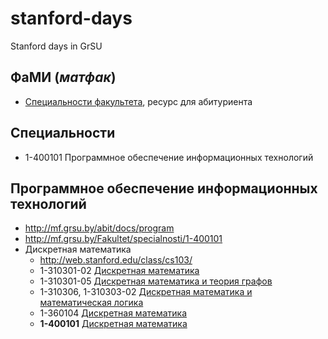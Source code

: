 # stanford-days

Stanford days in GrSU

## ФаМИ (_матфак_)

- [Специальности факультета](http://mf.grsu.by/abit/docs), ресурс для абитуриента

## Специальности

- 1-400101 Программное обеспечение информационных технологий

## Программное обеспечение информационных технологий

- http://mf.grsu.by/abit/docs/program
- http://mf.grsu.by/Fakultet/specialnosti/1-400101
- Дискретная математика
  - http://web.stanford.edu/class/cs103/
  - 1-310301-02 [Дискретная математика](http://mf.grsu.by/Kafedry/kaf_alg/ucheb_vosp/academic_process/004)
  - 1-310301-05 [Дискретная математика и теория графов](http://mf.grsu.by/Kafedry/kaf_alg/ucheb_vosp/academic_process/037)
  - 1-310306, 1-310303-02 [Дискретная математика и математическая логика](http://mf.grsu.by/Kafedry/kaf_alg/ucheb_vosp/academic_process/012)
  - 1-360104 [Дискретная математика](http://mf.grsu.by/Kafedry/kaf_alg/ucheb_vosp/academic_process/0000/020)
  - **1-400101** [Дискретная математика](http://mf.grsu.by/Kafedry/kaf_alg/ucheb_vosp/copy_of_academic_process/0001)
